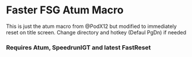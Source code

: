 # Faster FSG Atum Macro

This is just the atum macro from @PodX12 but modified to immediately reset on title screen.
Change directory and hotkey (Defaul PgDn) if needed

### Requires Atum, SpeedrunIGT and latest FastReset
